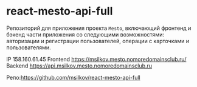 # react-mesto-api-full
Репозиторий для приложения проекта `Mesto`, включающий фронтенд и бэкенд части приложения со следующими возможностями: авторизации и регистрации пользователей, операции с карточками и пользователями.

IP  158.160.61.45
Frontend  https://msilkov.mesto.nomoredomainsclub.ru/
Backend  https://api.msilkov.mesto.nomoredomainsclub.ru



Репо:https://github.com/msilkov/react-mesto-api-full
  

  
